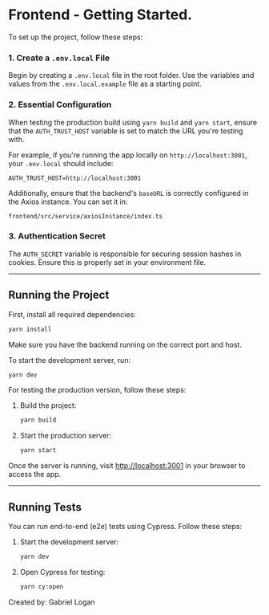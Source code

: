 # Frontend - Getting Started.

To set up the project, follow these steps:

### 1. Create a `.env.local` File

Begin by creating a `.env.local` file in the root folder. Use the variables and values from the `.env.local.example` file as a starting point.

### 2. Essential Configuration

When testing the production build using `yarn build` and `yarn start`, ensure that the `AUTH_TRUST_HOST` variable is set to match the URL you're testing with.

For example, if you're running the app locally on `http://localhost:3001`, your `.env.local` should include:
```
AUTH_TRUST_HOST=http://localhost:3001
```

Additionally, ensure that the backend's `baseURL` is correctly configured in the Axios instance. You can set it in:

```
frontend/src/service/axiosInstance/index.ts
```

### 3. Authentication Secret

The `AUTH_SECRET` variable is responsible for securing session hashes in cookies. Ensure this is properly set in your environment file.

---

## Running the Project

First, install all required dependencies:

```bash
yarn install
```

Make sure you have the backend running on the correct port and host.

To start the development server, run:

```bash
yarn dev
```

For testing the production version, follow these steps:

1. Build the project:
    ```bash
    yarn build
    ```
2. Start the production server:
    ```bash
    yarn start
    ```

Once the server is running, visit [http://localhost:3001](http://localhost:3001) in your browser to access the app.

---

## Running Tests

You can run end-to-end (e2e) tests using Cypress. Follow these steps:

1. Start the development server:
    ```bash
    yarn dev
    ```
2. Open Cypress for testing:
    ```bash
    yarn cy:open
    ```

Created by: Gabriel Logan
